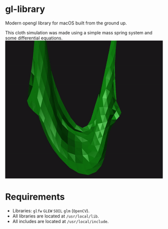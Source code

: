 # gl-library
Modern opengl library for macOS built from the ground up.

This cloth simulation was made using a simple mass spring system and some differential equations.
![cloth](cloth.gif)

# Requirements
- Libraries: `glfw` `GLEW` `SOIL` `glm` (`OpenCV`).
- All libraries are located at `/usr/local/lib`.
- All includes are located at `/usr/local/include`.
